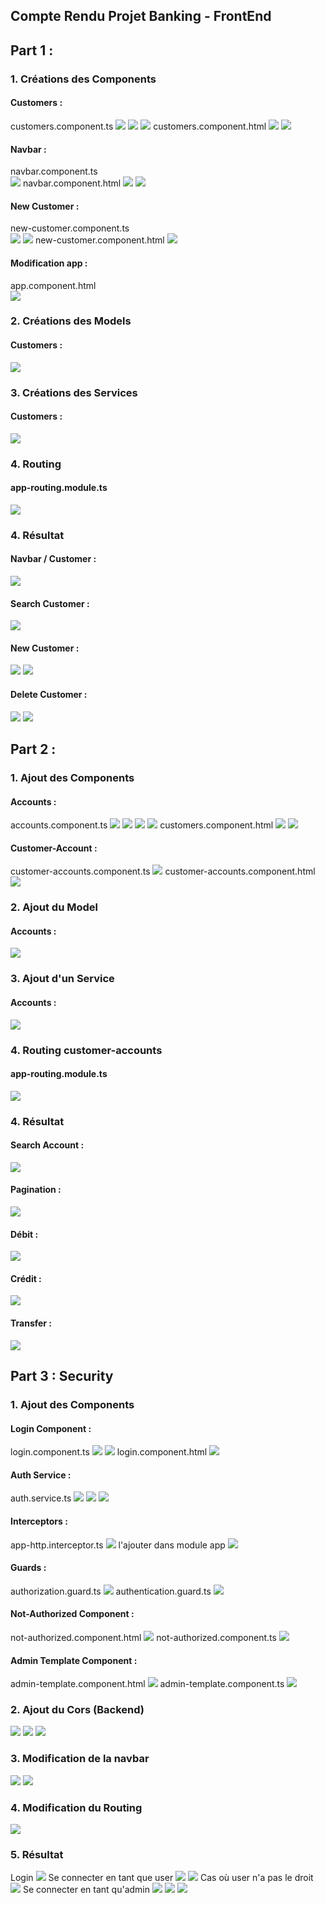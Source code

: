 <h2>Compte Rendu Projet Banking - FrontEnd</h2>
<h2>Part 1 :</h2>
<h3>1. Créations des Components</h3>
<h4>Customers :</h4>
customers.component.ts
<img src="images/comp_customTS.PNG">
<img src="images/comp_customTS2.PNG">
<img src="images/comp_customTS3.PNG">
customers.component.html
<img src="images/comp_customHTML.PNG">
<img src="images/comp_customHTML2.PNG">
<h4>Navbar :</h4>
navbar.component.ts<br>
<img src="images/comp_navbarTS.PNG">
navbar.component.html
<img src="images/comp_navbarHTML.PNG">
<img src="images/comp_navbarHTML2.PNG">
<h4>New Customer : </h4>
new-customer.component.ts<br>
<img src="images/comp_newcustomTS.PNG">
<img src="images/comp_newcustomTS2.PNG">
new-customer.component.html
<img src="images/comp_newcustomHTML.PNG">
<h4>Modification app : </h4>
app.component.html<br>
<img src="images/comp_appHTML.PNG">

<h3>2. Créations des Models</h3>
<h4>Customers :</h4>
<img src="images/model_customer.PNG">

<h3>3. Créations des Services</h3>
<h4>Customers :</h4>
<img src="images/service_customer.PNG">

<h3>4. Routing</h3>
<h4>app-routing.module.ts</h4>
<img src="images/routing_app.PNG">

<h3>4. Résultat</h3>
<h4>Navbar / Customer :</h4>
<img src="images/navbar.PNG">
<h4>Search Customer :</h4>
<img src="images/navbar_search.PNG">
<h4>New Customer :</h4>
<img src="images/newcustom_create.PNG">
<img src="images/newcustom_result.PNG">
<h4>Delete Customer :</h4>
<img src="images/custom_delete.PNG">
<img src="images/navbar.PNG">

<h2>Part 2 :</h2>
<h3>1. Ajout des Components</h3>
<h4>Accounts :</h4>
accounts.component.ts
<img src="images/comp_accountsTS.PNG">
<img src="images/comp_accountsTS1.PNG">
<img src="images/comp_accountsTS2.PNG">
<img src="images/comp_accountsTS3.PNG">
customers.component.html
<img src="images/comp_accountsHTML1.PNG">
<img src="images/comp_accountsHTML2.PNG">
<h4>Customer-Account :</h4>
customer-accounts.component.ts
<img src="images/comp_custaccTS.PNG">
customer-accounts.component.html
<img src="images/comp_custaccHTML.PNG">

<h3>2. Ajout du Model</h3>
<h4>Accounts :</h4>
<img src="images/model_account.PNG">

<h3>3. Ajout d'un Service</h3>
<h4>Accounts :</h4>
<img src="images/service_account.PNG">

<h3>4. Routing customer-accounts </h3>
<h4>app-routing.module.ts</h4>
<img src="images/routing_app.PNG">

<h3>4. Résultat</h3>
<h4>Search Account :</h4>
<img src="images/account_search.PNG">
<h4>Pagination :</h4>
<img src="images/account_pagination.PNG">
<h4>Débit :</h4>
<img src="images/account_debit.PNG">
<h4>Crédit :</h4>
<img src="images/account_salaire.PNG">
<h4>Transfer :</h4>
<img src="images/account_transfer.PNG">

<h2>Part 3 : Security</h2>
<h3>1. Ajout des Components </h3>
<h4>Login Component :</h4>
login.component.ts
<img src="images/component_login.PNG">
<img src="images/component_login1.PNG">
login.component.html
<img src="images/component_loginHTML.PNG">
<h4>Auth Service :</h4>
auth.service.ts
<img src="images/service_auth.PNG">
<img src="images/service_auth1.PNG">
<img src="images/service_auth2.PNG">
<h4>Interceptors :</h4>
app-http.interceptor.ts
<img src="images/ts_interceptor.PNG">
l'ajouter dans module app
<img src="images/module_interceptor.PNG">
<h4>Guards :</h4>
authorization.guard.ts
<img src="images/guard_authorization.PNG">
authentication.guard.ts
<img src="images/guard_authentication.PNG">
<h4>Not-Authorized Component :</h4>
not-authorized.component.html
<img src="images/notauto_html.PNG">
not-authorized.component.ts
<img src="images/notauto_ts.PNG">
<h4>Admin Template Component :</h4>
admin-template.component.html
<img src="images/html_admintemp.PNG">
admin-template.component.ts
<img src="images/ts_admintemp.PNG">

<h3>2. Ajout du Cors (Backend)</h3>
<img src="images/cors_1.PNG">
<img src="images/cors_2.PNG">
<img src="images/cors_3.PNG">

<h3>3. Modification de la navbar</h3>
<img src="images/html_navbar.PNG">
<img src="images/html_logout.PNG">

<h3>4. Modification du Routing</h3>
<img src="images/routing.PNG">

<h3>5. Résultat</h3>
Login
<img src="images/resultat_login.PNG">
Se connecter en tant que user
<img src="images/resultat_user.PNG">
<img src="images/resultat_user1.PNG">
Cas où user n'a pas le droit
<img src="images/resultat_notauthorized.PNG">
Se connecter en tant qu'admin
<img src="images/resultat_admin.PNG">
<img src="images/resultat_admin1.PNG">
<img src="images/resultat_admin2.PNG">



